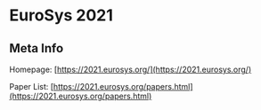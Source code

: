 # EuroSys 2021

## Meta Info

Homepage: [https://2021.eurosys.org/](https://2021.eurosys.org/)

Paper List: [https://2021.eurosys.org/papers.html](https://2021.eurosys.org/papers.html)
